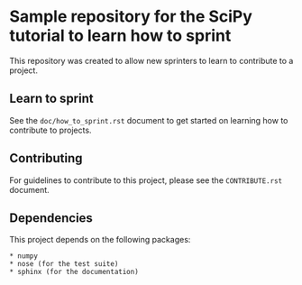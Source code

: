 
# Sample repository for the SciPy tutorial to learn how to sprint

This repository was created to allow new sprinters to learn to
contribute to a project.

## Learn to sprint
See the ``doc/how_to_sprint.rst`` document to get started on learning how to
contribute to projects.

## Contributing
For guidelines to contribute to this project, please see the
`CONTRIBUTE.rst` document.

## Dependencies
This project depends on the following packages:

    * numpy
    * nose (for the test suite)
    * sphinx (for the documentation)
